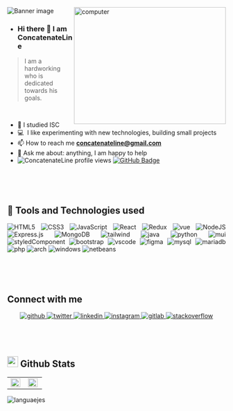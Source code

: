 <img src="https://thumbs.odycdn.com/2973db1642aed847567a30377229e649.webp" alt="Banner image">

<img align="right" height="270px" alt="computer" width="350" src="https://user-images.githubusercontent.com/123336223/215393673-c639c1f3-9496-467a-82a5-655865cc936d.gif" />

- ### Hi there 👋 I am ConcatenateLine

> I am a hardworking who is dedicated towards his goals.
<br />

- 📝 I studied ISC
- 💻 &nbsp;I like experimenting with new technologies, building small projects
- 📫 How to reach me **concatenateline@gmail.com**
- 💬 Ask me about: anything, I am happy to help
- 	<img src="https://komarev.com/ghpvc/?username=ConcatenateLine&label=Profile%20views&color=brightgreen&style=plastic" alt="ConcatenateLine profile views" /> 
	<a href="https://github.com/ConcatenateLine?tab=followers"><img src="https://img.shields.io/github/followers/ConcatenateLine?label=Followers&style=social" alt="GitHub Badge"></a>
<br><br><br>

## 🌱 Tools and Technologies used

<p align="justify">
  <img  alt="HTML5" src="https://img.shields.io/badge/html5-%23E34F26.svg?style=for-the-badge&logo=html5&logoColor=white"/>
  <img  alt="CSS3" src="https://img.shields.io/badge/css3-%231572B6.svg?style=for-the-badge&logo=css3&logoColor=white"/>
  <img  alt="JavaScript" src="https://img.shields.io/badge/javascript-%23323330.svg?style=for-the-badge&logo=javascript&logoColor=%23F7DF1E"/>
  <img  alt="React" src="https://img.shields.io/badge/react-%2320232a.svg?style=for-the-badge&logo=react&logoColor=%2361DAFB"/>
  <img  alt="Redux" src="https://img.shields.io/badge/redux-%23593d88.svg?style=for-the-badge&logo=redux&logoColor=white"/>  
  <img  alt="vue" src="https://img.shields.io/badge/Vue.js-35495E?style=for-the-badge&logo=vue.js&logoColor=4FC08D"/> 
  <img  alt="NodeJS" src="https://img.shields.io/badge/node.js-%2343853D.svg?style=for-the-badge&logo=node-dot-js&logoColor=white"/>
  <img  alt="Express.js" src="https://img.shields.io/badge/express.js-%23404d59.svg?style=for-the-badge&logo=express&logoColor=%2361DAFB"/>
  <img  alt="MongoDB" src ="https://img.shields.io/badge/MongoDB-%234ea94b.svg?style=for-the-badge&logo=mongodb&logoColor=white"/>
  <img  alt="tailwind" src="https://img.shields.io/badge/Tailwind_CSS-38B2AC?style=for-the-badge&logo=tailwind-css&logoColor=white"/>
  <img  alt="java" src ="https://img.shields.io/badge/Java-ED8B00?style=for-the-badge&logo=java&logoColor=white"/>
  <img  alt="python" src ="https://img.shields.io/badge/Python-14354C?style=for-the-badge&logo=python&logoColor=white"/>
  <img  alt="mui" src ="https://img.shields.io/badge/Material--UI-0081CB?style=for-the-badge&logo=material-ui&logoColor=white"/>
  <img  alt="styledComponent" src ="https://img.shields.io/badge/styled--components-DB7093?style=for-the-badge&logo=styled-components&logoColor=white"/>
  <img  alt="bootstrap" src ="https://img.shields.io/badge/Bootstrap-563D7C?style=for-the-badge&logo=bootstrap&logoColor=white"/>
  <img  alt="vscode" src="https://img.shields.io/badge/Visual_Studio_Code-0078D4?style=for-the-badge&logo=visual%20studio%20code&logoColor=white"/> 
  <img  alt="figma" src="https://img.shields.io/badge/Figma-F24E1E?style=for-the-badge&logo=figma&logoColor=white"/>
  <img alt="mysql" src="https://img.shields.io/badge/mysql-%2300f.svg?style=for-the-badge&logo=mysql&logoColor=white">
  <img alt="mariadb" src="https://img.shields.io/badge/MariaDB-003545?style=for-the-badge&logo=mariadb&logoColor=white">
  <img alt="php" src="https://img.shields.io/badge/php-%23777BB4.svg?style=for-the-badge&logo=php&logoColor=white">
  <img alt="arch" src="https://img.shields.io/badge/mysql-%2300f.svg?style=for-the-badge&logo=mysql&logoColor=white">
  <img alt="windows" src="https://img.shields.io/badge/Windows-0078D6?style=for-the-badge&logo=windows&logoColor=white">
  <img alt="netbeans" src="https://img.shields.io/badge/NetBeansIDE-1B6AC6.svg?style=for-the-badge&logo=apache-netbeans-ide&logoColor=white">
</p>
<br><br><br>

## Connect with me  
<div align="center">
  <a href="https://github.com/ConcatenateLine" target="_blank">
  <img src=https://img.shields.io/badge/github-%2324292e.svg?&style=for-the-badge&logo=github&logoColor=white alt=github style="margin-bottom: 5px;" />
  </a>
  <a href="https://twitter.com/" target="_blank">
  <img src=https://img.shields.io/badge/twitter-%2300acee.svg?&style=for-the-badge&logo=twitter&logoColor=white alt=twitter style="margin-bottom: 5px;" />
  </a>
  <a href="https://linkedin.com/in/" target="_blank">
  <img src=https://img.shields.io/badge/linkedin-%231E77B5.svg?&style=for-the-badge&logo=linkedin&logoColor=white alt=linkedin style="margin-bottom: 5px;" />
  </a>
  <a href="https://instagram.com/" target="_blank">
  <img src=https://img.shields.io/badge/instagram-%23000000.svg?&style=for-the-badge&logo=instagram&logoColor=white alt=instagram style="margin-bottom: 5px;" />
  </a>
  <a href="https://gitlab.com/" target="_blank">
  <img src=https://img.shields.io/badge/gitlab-330F63.svg?&style=for-the-badge&logo=gitlab&logoColor=white alt=gitlab style="margin-bottom: 5px;" />
  </a>
  <a href="https://stackoverflow.com/" target="_blank">
  <img src=https://img.shields.io/badge/stackoverflow-%23F28032.svg?&style=for-the-badge&logo=stackoverflow&logoColor=white alt=stackoverflow style="margin-bottom: 5px;" />
  </a>  
</div> 
<br><br><br>


## <img src="https://media.giphy.com/media/iY8CRBdQXODJSCERIr/giphy.gif" width="25"> Github Stats

<table><tr><td valign="top" width="49%">

<img src="https://github-readme-stats.vercel.app/api?username=ConcatenateLine&custom_title=Stats&show_icons=true&count_private=true&hide_border=true&theme=noctis_minimus" align="left" style="width: 97%" />

</td><td valign="top" width="49%">

<img src="https://streak-stats.demolab.com/?user=ConcatenateLine&theme=tokyonight&background=1b2932&dates=72b7c0&currStreakLabel=d3b692&ring=d3b692&fire=d3b692&sideLabels=afb8be&sideNums=afb8be&currStreakNum=afb8be&hide_border=true" align="left" style="width: 97%" />

</td></tr>
</table>

<div>
	<img with="98%" alt="languaejes" src="https://github-readme-stats.vercel.app/api/top-langs/?username=ConcatenateLine&layout=compact&langs_count=10&hide_border=true&theme=noctis_minimus&include_all_commits=true&count_private=true"/>
</div>
